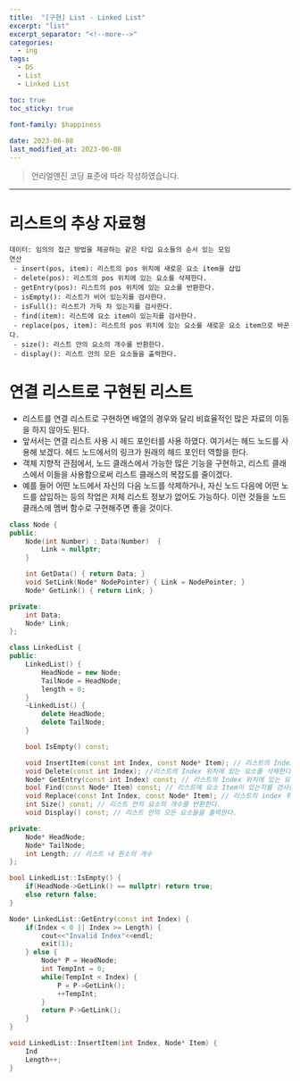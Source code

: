 ```yaml
---
title:  "[구현] List - Linked List"
excerpt: "list"
excerpt_separator: "<!--more-->"
categories:
  - ing
tags:
  - DS
  - List
  - Linked List

toc: true
toc_sticky: true
 
font-family: $happiness

date: 2023-06-08
last_modified_at: 2023-06-08
---
```


> 언리얼엔진 코딩 표준에 따라 작성하였습니다.

---



# 리스트의 추상 자료형

```
데이터: 임의의 접근 방법을 제공하는 같은 타입 요소들의 순서 있는 모임  
연산
 - insert(pos, item): 리스트의 pos 위치에 새로운 요소 item을 삽입
 - delete(pos): 리스트의 pos 위치에 있는 요소를 삭제한다.
 - getEntry(pos): 리스트의 pos 위치에 있는 요소를 반환한다.
 - isEmpty(): 리스트가 비어 있는지를 검사한다.
 - isFull(): 리스트가 가득 차 있는지를 검사한다.
 - find(item): 리스트에 요소 item이 있는지를 검사한다.
 - replace(pos, item): 리스트의 pos 위치에 있는 요소를 새로운 요소 item으로 바꾼다.
 - size(): 리스트 안의 요소의 개수를 반환한다.
 - display(): 리스트 안의 모든 요소들을 출력한다. 
```


# 연결 리스트로 구현된 리스트
* 리스트를 연결 리스트로 구현하면 배열의 경우와 달리 비효율적인 많은 자료의 이동을 하지 않아도 된다.
* 앞서서는 연결 리스트 사용 시 헤드 포인터를 사용 하였다. 여기서는 헤드 노드를 사용해 보겠다. 헤드 노드에서의 링크가 원래의 헤드 포인터 역할을 한다.
* 객체 지향적 관점에서, 노드 클래스에서 가능한 많은 기능을 구현하고, 리스트 클래스에서 이들을 사용함으로써 리스트 클래스의 복잡도를 줄이겠다.
* 예를 들어 어떤 노드에서 자신의 다음 노드를 삭제하거나, 자신 노드 다음에 어떤 노드를 삽입하는 등의 작업은 저체 리스트 정보가 없어도 가능하다. 이런 것들을 노드 클래스에 멤버 함수로 구현해주면 좋을 것이다.


```cpp
class Node {
public:
    Node(int Number) : Data(Number)  {
        Link = nullptr;
    }

    int GetData() { return Data; }
    void SetLink(Node* NodePointer) { Link = NodePointer; }
    Node* GetLink() { return Link; }

private:
    int Data;
    Node* Link;
};

```

```cpp
class LinkedList {
public:
    LinkedList() {
        HeadNode = new Node;
        TailNode = HeadNode;
        length = 0;
    }
    ~LinkedList() {
        delete HeadNode;
        delete TailNode;
    }

    bool IsEmpty() const;

    void InsertItem(const int Index, const Node* Item); // 리스트의 Index 위치에 새로운 요소 Item을 삽입
    void Delete(const int Index); //리스트의 Index 위치에 있는 요소를 삭제한다.
    Node* GetEntry(const int Index) const; // 리스트의 Index 위치에 있는 요소를 반환한다.
    bool Find(const Node* Item) const; // 리스트에 요소 Item이 있는지를 검사한다.
    void Replace(const Int Index, const Node* Item); // 리스트의 index 위치에 있는 요소를 새로운 요소 item으로 바꾼다.
    int Size() const; // 리스트 안의 요소의 개수를 반환한다.
    void Display() const; // 리스트 안의 모든 요소들을 출력한다. 

private:
    Node* HeadNode;
    Node* TailNode;
    int Length; // 리스트 내 원소의 개수
};

bool LinkedList::IsEmpty() {
    if(HeadNode->GetLink() == nullptr) return true;
    else return false;
}

Node* LinkedList::GetEntry(const int Index) {
    if(Index < 0 || Index >= Length) {
        cout<<"Invalid Index"<<endl;
        exit(1);
    } else {
        Node* P = HeadNode;
        int TempInt = 0;
        while(TempInt < Index) {
            P = P->GetLink();
            ++TempInt;
        }
        return P->GetLink();
    }
}

void LinkedList::InsertItem(int Index, Node* Item) {
    Ind
    Length++;
}
```


